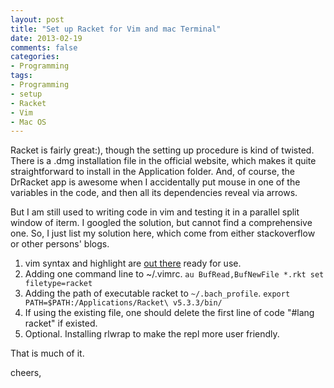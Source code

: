 ```yaml
---
layout: post
title: "Set up Racket for Vim and mac Terminal"
date: 2013-02-19
comments: false
categories:
- Programming
tags:
- Programming
- setup
- Racket
- Vim
- Mac OS
---
```


Racket is fairly great:), though the setting up procedure is kind of twisted. There is a .dmg installation file in the official website, which makes it quite straightforward to install in the Application folder. And, of course, the DrRacket app is awesome when I accidentally put mouse in one of the variables in the code, and then all its dependencies reveal via arrows.

But I am still used to writing code in vim and testing it in a parallel split window of iterm. I googled the solution, but cannot find a comprehensive one. So, I just list my solution here, which come from either stackoverflow or other persons' blogs.

1. vim syntax and highlight are <a href="https://github.com/wlangstroth/vim-racket">out there</a> ready for use.
2. Adding one command line to ~/.vimrc. `au BufRead,BufNewFile *.rkt set filetype=racket`
3. Adding the path of executable racket to `~/.bach_profile`. `export PATH=$PATH:/Applications/Racket\ v5.3.3/bin/`
4. If using the existing file, one should delete the first line of code "#lang racket" if existed.
5. Optional. Installing rlwrap to make the repl more user friendly.

That is much of it.


cheers,
